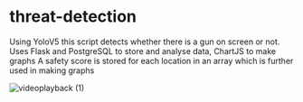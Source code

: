 # threat-detection
Using YoloV5 this script detects whether there is a gun on screen or not. Uses Flask and PostgreSQL to store and analyse data, ChartJS to make graphs
A safety score is stored for each location in an array which is further used in making graphs

![videoplayback (1)](https://user-images.githubusercontent.com/45396488/174430158-1d632c4e-635a-455d-b1d9-0f44ac0c786a.gif)
